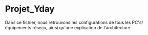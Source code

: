 # Projet_Yday

Dans ce fichier, nous retrouvons les configurations de tous les PC's/équipements réseau, ainsi qu'une explication de l'architecture

